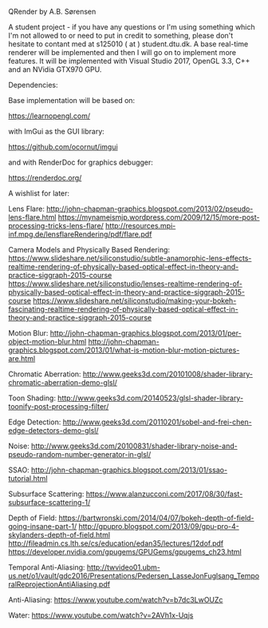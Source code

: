 QRender by A.B. Sørensen

A student project - if you have any questions or I'm using something which I'm not allowed to or need to put in credit to something, please don't hesitate to contant med at s125010 ( at ) student.dtu.dk.
A base real-time renderer will be implemented and then I will go on to implement more features.
It will be implemented with Visual Studio 2017, OpenGL 3.3, C++ and an NVidia GTX970 GPU.

Dependencies:



Base implementation will be based on:

https://learnopengl.com/

with ImGui as the GUI library:

https://github.com/ocornut/imgui

and with RenderDoc for graphics debugger:

https://renderdoc.org/



A wishlist for later:


Lens Flare:
http://john-chapman-graphics.blogspot.com/2013/02/pseudo-lens-flare.html
https://mynameismjp.wordpress.com/2009/12/15/more-post-processing-tricks-lens-flare/
http://resources.mpi-inf.mpg.de/lensflareRendering/pdf/flare.pdf


Camera Models and Physically Based Rendering:
https://www.slideshare.net/siliconstudio/subtle-anamorphic-lens-effects-realtime-rendering-of-physically-based-optical-effect-in-theory-and-practice-siggraph-2015-course
https://www.slideshare.net/siliconstudio/lenses-realtime-rendering-of-physically-based-optical-effect-in-theory-and-practice-siggraph-2015-course
https://www.slideshare.net/siliconstudio/making-your-bokeh-fascinating-realtime-rendering-of-physically-based-optical-effect-in-theory-and-practice-siggraph-2015-course

Motion Blur:
http://john-chapman-graphics.blogspot.com/2013/01/per-object-motion-blur.html
http://john-chapman-graphics.blogspot.com/2013/01/what-is-motion-blur-motion-pictures-are.html


Chromatic Aberration:
http://www.geeks3d.com/20101008/shader-library-chromatic-aberration-demo-glsl/


Toon Shading:
http://www.geeks3d.com/20140523/glsl-shader-library-toonify-post-processing-filter/


Edge Detection:
http://www.geeks3d.com/20110201/sobel-and-frei-chen-edge-detectors-demo-glsl/


Noise:
http://www.geeks3d.com/20100831/shader-library-noise-and-pseudo-random-number-generator-in-glsl/


SSAO:
http://john-chapman-graphics.blogspot.com/2013/01/ssao-tutorial.html


Subsurface Scattering:
https://www.alanzucconi.com/2017/08/30/fast-subsurface-scattering-1/


Depth of Field:
https://bartwronski.com/2014/04/07/bokeh-depth-of-field-going-insane-part-1/
http://gpupro.blogspot.com/2013/09/gpu-pro-4-skylanders-depth-of-field.html
http://fileadmin.cs.lth.se/cs/education/edan35/lectures/12dof.pdf
https://developer.nvidia.com/gpugems/GPUGems/gpugems_ch23.html


Temporal Anti-Aliasing:
http://twvideo01.ubm-us.net/o1/vault/gdc2016/Presentations/Pedersen_LasseJonFuglsang_TemporalReprojectionAntiAliasing.pdf


Anti-Aliasing:
https://www.youtube.com/watch?v=b7dc3LwOUZc


Water:
https://www.youtube.com/watch?v=2AVh1x-Uqjs
